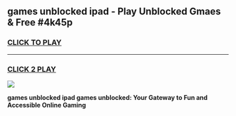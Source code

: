 
## games unblocked ipad - Play Unblocked Gmaes & Free #4k45p
<h3>
<a href="https://news.freeplayer.one?title=games_unblocked_ipad&ref=03M">CLICK TO PLAY</a></h3>
<hr>

<h3>
<a href="https://news.freeplayer.one?title=games_unblocked_ipad&ref=03M">CLICK 2 PLAY</a>
  
</h3>

<a href="https://news.freeplayer.one?title=games_unblocked_ipad&ref=03M"><img src="https://clearcache.store/games.png"></a>


**games unblocked ipad games unblocked: Your Gateway to Fun and Accessible Online Gaming**
